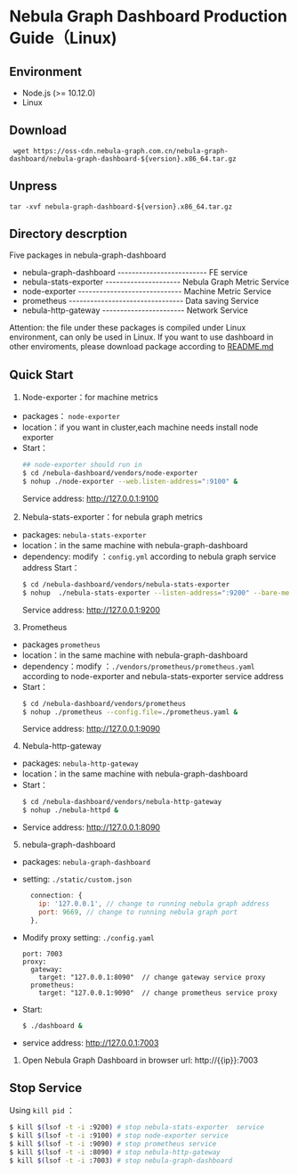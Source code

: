 # Nebula Graph Dashboard Production Guide（Linux)

## Environment
- Node.js (>= 10.12.0)
- Linux

## Download
` wget https://oss-cdn.nebula-graph.com.cn/nebula-graph-dashboard/nebula-graph-dashboard-${version}.x86_64.tar.gz`

## Unpress
`tar -xvf nebula-graph-dashboard-${version}.x86_64.tar.gz`


## Directory descrption
Five packages in nebula-graph-dashboard 
- nebula-graph-dashboard ------------------------- FE service
- nebula-stats-exporter --------------------- Nebula Graph Metric Service
- node-exporter ----------------------------- Machine Metric Service
- prometheus -------------------------------- Data saving Service
- nebula-http-gateway ----------------------- Network Service

Attention: the file under these packages is compiled under Linux environment, can only be used in Linux. If you want to use dashboard in other enviroments, please download package according to [README.md](README.md)

## Quick Start

1. Node-exporter：for machine metrics
- packages： `node-exporter`
- location：if you want in cluster,each machine needs install node exporter
- Start：
  ```bash
  ## node-exporter should run in 
  $ cd /nebula-dashboard/vendors/node-exporter
  $ nohup ./node-exporter --web.listen-address=":9100" &
  ```
  Service address: http://127.0.0.1:9100

2. Nebula-stats-exporter：for nebula graph metrics
- packages: `nebula-stats-exporter`
- location：in the same machine with nebula-graph-dashboard
- dependency: modify ：`config.yml` according to nebula graph service address
  Start：
  ```bash
  $ cd /nebula-dashboard/vendors/nebula-stats-exporter
  $ nohup  ./nebula-stats-exporter --listen-address=":9200" --bare-metal --bare-metal-config=./config.yaml &
  ```
  Service address: http://127.0.0.1:9200

3. Prometheus
- packages `prometheus`
- location：in the same machine with nebula-graph-dashboard
- dependency：modify ：`./vendors/prometheus/prometheus.yaml` according to node-exporter and nebula-stats-exporter service address
- Start：
  ```bash
  $ cd /nebula-dashboard/vendors/prometheus
  $ nohup ./prometheus --config.file=./prometheus.yaml &
  ```
  Service address: http://127.0.0.1:9090

4. Nebula-http-gateway
- packages: `nebula-http-gateway`
- location：in the same machine with nebula-graph-dashboard
- Start：
  ```bash
  $ cd /nebula-dashboard/vendors/nebula-http-gateway
  $ nohup ./nebula-httpd &
  ```
- Service address: http://127.0.0.1:8090

5. nebula-graph-dashboard
- packages: `nebula-graph-dashboard`
- setting: `./static/custom.json`
  ```javascript
    connection: {
      ip: '127.0.0.1', // change to running nebula graph address
      port: 9669, // change to running nebula graph port
    },
  ```

- Modify proxy setting: `./config.yaml`
  ```
  port: 7003
  proxy:
    gateway:
      target: "127.0.0.1:8090"  // change gateway service proxy
    prometheus:
      target: "127.0.0.1:9090"  // change prometheus service proxy
  ```
- Start:
  ```bash
  $ ./dashboard &
  ```
- service address: http://127.0.0.1:7003

1. Open Nebula Graph Dashboard in browser
url: http://{{ip}}:7003


## Stop Service
Using `kill pid` ：

```bash
$ kill $(lsof -t -i :9200) # stop nebula-stats-exporter  service
$ kill $(lsof -t -i :9100) # stop node-exporter service
$ kill $(lsof -t -i :9090) # stop prometheus service
$ kill $(lsof -t -i :8090) # stop nebula-http-gateway
$ kill $(lsof -t -i :7003) # stop nebula-graph-dashboard
```


